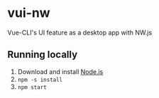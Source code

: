 # vui-nw
Vue-CLI's UI feature as a desktop app with NW.js

## Running locally

1. Download and install [Node.js](https://nodejs.org)
1. `npm -s install`
1. `npm start`
